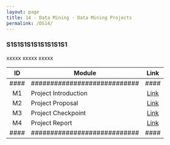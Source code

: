 ```yaml
---
layout: page
title: 14 - Data Mining - Data Mining Projects
permalink: /DS14/
---
```


<h3>S1S1S1S1S1S1S1S1S1</h3>

xxxxx xxxxx xxxxx

| ID | Module                     |Link|
|:--:|----------------------------|:--:|
|####|############################|####|
| M1 | Project Introduction       |[Link](/01-MSDS/DS12/M1/)|
| M2 | Project Proposal           |[Link](/01-MSDS/DS12/M2/)|
| M3 |Project Checkpoint          |[Link](/01-MSDS/DS12/M3/)|
| M4 | Project Report             |[Link](/01-MSDS/DS12/M4/)|
|####|############################|####|

